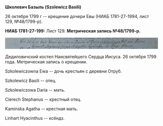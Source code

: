 **Школевич Базыль (Szolewicz Basili)**

26 октября 1799 г -- крещение дочери Евы (НИАБ 1781-27-1994, лист 129,
№48/1799-р).

**НИАБ 1781-27-199:** Лист 129. **Метрическая запись №48/1799-р.**

![](./media/a28a02fab9ed6fec0f7ac1dc7eefd81309f7d835.png)

Дедиловичский костел Наисвятейшего Сердца Иисуса. 26 октября 1799 года.
Метрическая запись о крещении.

Szkolewiczowna Ewa -- дочь крестьян с деревни Отруб.

Szkolewicz Basili -- отец.

Szkolewiczowa Daria -- мать.

Cierech Stephanus -- крестный отец.

Kaminska Agatha -- крестная мать.

Linhart Hyacinthus -- ксёндз.
